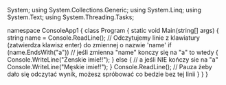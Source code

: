 System;
using System.Collections.Generic;
using System.Linq;
using System.Text;
using System.Threading.Tasks;

namespace ConsoleApp1
{
    class Program
    {
        static void Main(string[] args)
        {
            string name = Console.ReadLine(); // Odczytujemy linie z klawiatury (zatwierdza klawisz enter) do zmiennej o nazwie 'name'
            if (name.EndsWith("a")) // jeśli zmienna "name" konczy się na "a" to wtedy
            {
                Console.WriteLine("Żenskie imie!!");
            }
            else
            { // a jeśli NIE kończy sie na "a"
                Console.WriteLine("Męskie imie!!");
            }
            Console.ReadLine(); // Pauza żeby dało się odczytać wynik, możesz spróbować co bedzie bez tej linii
        }
    }
}
